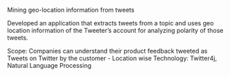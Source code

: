 Mining geo-location information from tweets

Developed an application that extracts tweets from a topic and uses geo location information of the Tweeter’s account for analyzing polarity of those tweets. 

Scope: Companies can understand their product feedback tweeted as Tweets on Twitter by the customer - Location wise
Technology: Twitter4j, Natural Language Processing
